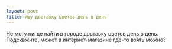 ```yaml
---
layout: post 
title: Ищу доставку цветов день в день 
--- 
```

Не могу нигде найти в городе доставку цветов день в день. Подскажите, может в интернет-магазине где-то взять можно?